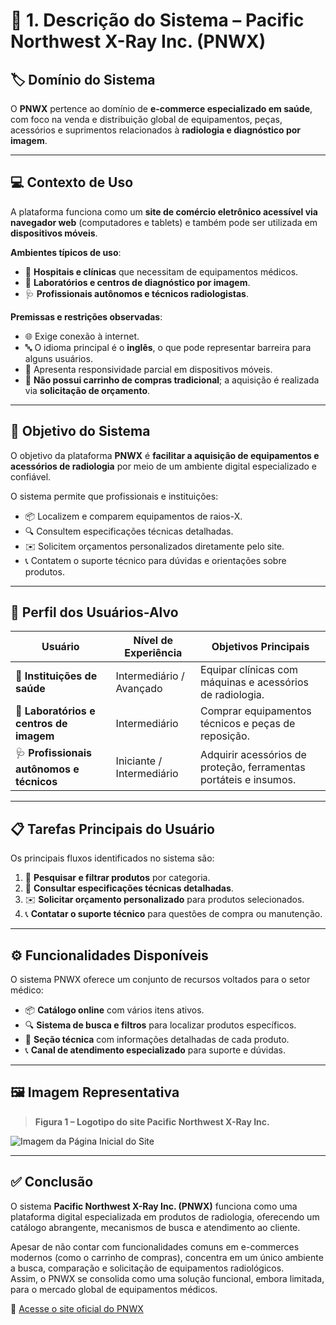 # 🩻 1. Descrição do Sistema – Pacific Northwest X-Ray Inc. (PNWX)

## 🏷️ Domínio do Sistema
O **PNWX** pertence ao domínio de **e-commerce especializado em saúde**, com foco na venda e distribuição global de equipamentos, peças, acessórios e suprimentos relacionados à **radiologia e diagnóstico por imagem**.

---

## 💻 Contexto de Uso
A plataforma funciona como um **site de comércio eletrônico acessível via navegador web** (computadores e tablets) e também pode ser utilizada em **dispositivos móveis**.  

**Ambientes típicos de uso**:
- 🏥 **Hospitais e clínicas** que necessitam de equipamentos médicos.  
- 🧪 **Laboratórios e centros de diagnóstico por imagem**.  
- 🩺 **Profissionais autônomos e técnicos radiologistas**.  

**Premissas e restrições observadas**:
- 🌐 Exige conexão à internet.  
- 🔤 O idioma principal é o **inglês**, o que pode representar barreira para alguns usuários.  
- 📱 Apresenta responsividade parcial em dispositivos móveis.  
- 🛒 **Não possui carrinho de compras tradicional**; a aquisição é realizada via **solicitação de orçamento**.  

---

## 🎯 Objetivo do Sistema
O objetivo da plataforma **PNWX** é **facilitar a aquisição de equipamentos e acessórios de radiologia** por meio de um ambiente digital especializado e confiável.  

O sistema permite que profissionais e instituições:
- 📦 Localizem e comparem equipamentos de raios-X.  
- 🔍 Consultem especificações técnicas detalhadas.  
- ✉️ Solicitem orçamentos personalizados diretamente pelo site.  
- 📞 Contatem o suporte técnico para dúvidas e orientações sobre produtos.  

---

## 👤 Perfil dos Usuários-Alvo

| Usuário                           | Nível de Experiência      | Objetivos Principais                                               |
|----------------------------------|---------------------------|-------------------------------------------------------------------|
| 🏥 **Instituições de saúde**       | Intermediário / Avançado  | Equipar clínicas com máquinas e acessórios de radiologia.         |
| 🧪 **Laboratórios e centros de imagem** | Intermediário            | Comprar equipamentos técnicos e peças de reposição.               |
| 🩺 **Profissionais autônomos e técnicos** | Iniciante / Intermediário | Adquirir acessórios de proteção, ferramentas portáteis e insumos. |

---

## 📋 Tarefas Principais do Usuário
Os principais fluxos identificados no sistema são:

1. 🔎 **Pesquisar e filtrar produtos** por categoria.  
2. 📄 **Consultar especificações técnicas detalhadas**.  
3. ✉️ **Solicitar orçamento personalizado** para produtos selecionados.  
4. 📞 **Contatar o suporte técnico** para questões de compra ou manutenção.  

---

## ⚙️ Funcionalidades Disponíveis
O sistema PNWX oferece um conjunto de recursos voltados para o setor médico:

- 📦 **Catálogo online** com vários itens ativos.  
- 🔍 **Sistema de busca e filtros** para localizar produtos específicos.  
- 🧰 **Seção técnica** com informações detalhadas de cada produto.  
- 📞 **Canal de atendimento especializado** para suporte e dúvidas.  

---

## 🖼️ Imagem Representativa

> **Figura 1 – Logotipo do site Pacific Northwest X-Ray Inc.**

![Imagem da Página Inicial do Site](https://www.pnwx.com/images/logo.png)

---

## ✅ Conclusão
O sistema **Pacific Northwest X-Ray Inc. (PNWX)** funciona como uma plataforma digital especializada em produtos de radiologia, oferecendo um catálogo abrangente, mecanismos de busca e atendimento ao cliente.  

Apesar de não contar com funcionalidades comuns em e-commerces modernos (como o carrinho de compras), concentra em um único ambiente a busca, comparação e solicitação de equipamentos radiológicos.  
Assim, o PNWX se consolida como uma solução funcional, embora limitada, para o mercado global de equipamentos médicos.  

🔗 [Acesse o site oficial do PNWX](https://www.pnwx.com)
